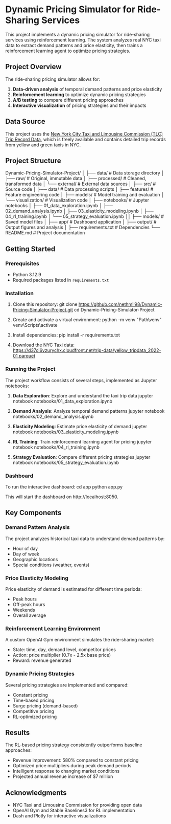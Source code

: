 # Dynamic Pricing Simulator for Ride-Sharing Services

This project implements a dynamic pricing simulator for ride-sharing services using reinforcement learning. The system analyzes real NYC taxi data to extract demand patterns and price elasticity, then trains a reinforcement learning agent to optimize pricing strategies.

## Project Overview 

The ride-sharing pricing simulator allows for:

1. **Data-driven analysis** of temporal demand patterns and price elasticity
2. **Reinforcement learning** to optimize dynamic pricing strategies
3. **A/B testing** to compare different pricing approaches
4. **Interactive visualization** of pricing strategies and their impacts

## Data Source

This project uses the [New York City Taxi and Limousine Commission (TLC) Trip Record Data](https://www.nyc.gov/site/tlc/about/tlc-trip-record-data.page), which is freely available and contains detailed trip records from yellow and green taxis in NYC.

## Project Structure

Dynamic-Pricing-Simulator-Project/
│
├── data/                          # Data storage directory
│   ├── raw/                       # Original, immutable data
│   ├── processed/                 # Cleaned, transformed data
│   └── external/                  # External data sources
│
├── src/                           # Source code
│   ├── data/                      # Data processing scripts
│   ├── features/                  # Feature engineering code
│   ├── models/                    # Model training and evaluation
│   └── visualization/             # Visualization code
│
├── notebooks/                     # Jupyter notebooks
│   ├── 01_data_exploration.ipynb
│   ├── 02_demand_analysis.ipynb
│   ├── 03_elasticity_modeling.ipynb
│   ├── 04_rl_training.ipynb
│   └── 05_strategy_evaluation.ipynb
││
├── models/                        # Saved model files
│
├── app/                           # Dashboard application
│
├── output/                        # Output figures and analysis
│
├── requirements.txt               # Dependencies
└── README.md                      # Project documentation

## Getting Started

### Prerequisites

- Python 3.12.9
- Required packages listed in `requirements.txt`

### Installation

1. Clone this repository: 
git clone https://github.com/nethmii98/Dynamic-Pricing-Simulator-Project.git
cd Dynamic-Pricing-Simulator-Project

2. Create and activate a virtual environment:
python -m venv "Path\venv"
venv\Scripts\activate

3. Install dependencies:
pip install -r requirements.txt

4. Download the NYC Taxi data:
https://d37ci6vzurychx.cloudfront.net/trip-data/yellow_tripdata_2022-01.parquet

### Running the Project

The project workflow consists of several steps, implemented as Jupyter notebooks:

1. **Data Exploration**: Explore and understand the taxi trip data
jupyter notebook notebooks/01_data_exploration.ipynb

2. **Demand Analysis**: Analyze temporal demand patterns
jupyter notebook notebooks/02_demand_analysis.ipynb

3. **Elasticity Modeling**: Estimate price elasticity of demand
jupyter notebook notebooks/03_elasticity_modeling.ipynb

4. **RL Training**: Train reinforcement learning agent for pricing
jupyter notebook notebooks/04_rl_training.ipynb

5. **Strategy Evaluation**: Compare different pricing strategies
jupyter notebook notebooks/05_strategy_evaluation.ipynb

### Dashboard

To run the interactive dashboard:
cd app
python app.py

This will start the dashboard on http://localhost:8050.

## Key Components

### Demand Pattern Analysis

The project analyzes historical taxi data to understand demand patterns by:
- Hour of day
- Day of week
- Geographic locations
- Special conditions (weather, events)

### Price Elasticity Modeling

Price elasticity of demand is estimated for different time periods:
- Peak hours
- Off-peak hours
- Weekends
- Overall average

### Reinforcement Learning Environment

A custom OpenAI Gym environment simulates the ride-sharing market:
- State: time, day, demand level, competitor prices
- Action: price multiplier (0.7x - 2.5x base price)
- Reward: revenue generated

### Dynamic Pricing Strategies

Several pricing strategies are implemented and compared:
- Constant pricing
- Time-based pricing
- Surge pricing (demand-based)
- Competitive pricing
- RL-optimized pricing

## Results

The RL-based pricing strategy consistently outperforms baseline approaches:
- Revenue improvement: 580% compared to constant pricing
- Optimized price multipliers during peak demand periods
- Intelligent response to changing market conditions
- Projected annual revenue increase of $7 million

## Acknowledgments

- NYC Taxi and Limousine Commission for providing open data
- OpenAI Gym and Stable Baselines3 for RL implementation
- Dash and Plotly for interactive visualizations
